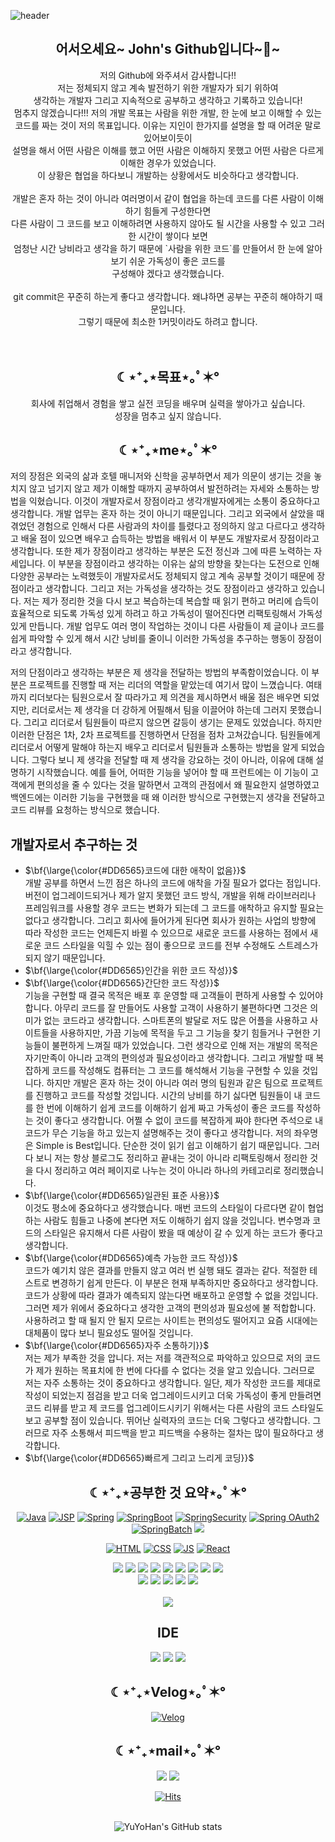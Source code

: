 ![header](https://capsule-render.vercel.app/api?type=waving&color=auto&height=300&weight=1000&section=header&text=Study%20Web&fontSize=90) 

<div align=center><h2>어서오세요~ John's Github입니다~👋~</h2>
 저의 Github에 와주셔서 감사합니다!!<br/>
저는 정체되지 않고 계속 발전하기 위한 개발자가 되기 위하여<br />
  생각하는 개발자 그리고 지속적으로 공부하고 생각하고 기록하고 있습니다! <br />
 멈추지 않겠습니다!!! 저의 개발 목표는 사람을 위한 개발, 한 눈에 보고 이해할 수 있는 <br/>
 코드를 짜는 것이 저의 목표입니다. 이유는 지인이 한가지를 설명을 할 때 어려운 말로 있어보이듯이 <br/>
 설명을 해서 어떤 사람은 이해를 했고 어떤 사람은 이해하지 못했고 어떤 사람은 다르게 이해한 경우가 있었습니다. <br/>
 이 상황은 협업을 하다보니 개발하는 상황에서도 비슷하다고 생각합니다. <br/>
 <br/>
 개발은 혼자 하는 것이 아니라 여러명이서 같이 협업을 하는데 코드를 다른 사람이 이해하기 힘들게 구성한다면<br/>
 다른 사람이 그 코드를 보고 이해하려면 사용하지 않아도 될 시간을 사용할 수 있고 그러한 시간이 쌓이다 보면 <br/>
 엄청난 시간 낭비라고 생각을 하기 때문에 `사람을 위한 코드`를 만들어서 한 눈에 알아보기 쉬운 가독성이 좋은 코드를 <br/>
 구성해야 겠다고 생각했습니다.
<br/>
<br/>
git commit은 꾸준히 하는게 좋다고 생각합니다. 왜냐하면 공부는 꾸준히 해야하기 때문입니다. <br/>
 그렇기 때문에 최소한 1커밋이라도 하려고 합니다.

 
 </div>
<br />
 <br />
<div align=center><h2> ☾⋆⁺₊⋆목표⋆｡ﾟ✶° </h2>
 회사에 취업해서 경험을 쌓고 실전 코딩을 배우며 실력을 쌓아가고 싶습니다. <br/>
 성장을 멈추고 싶지 않습니다.

</div>


</div> 
<div align=center><h2> ☾⋆⁺₊⋆me⋆｡ﾟ✶° </h2></div>
저의 장점은 외국의 삶과 호텔 매니저와 신학을 공부하면서 제가 의문이 생기는 것을 놓치지 않고 넘기지 않고 제가 이해할 때까지 공부하여서  발전하려는 자세와 소통하는 방법을 익혔습니다.  이것이 개발자로서 장점이라고 생각개발자에게는 소통이 중요하다고 생각합니다. 개발 업무는 혼자 하는 것이 아니기 때문입니다. 그리고 외국에서 살았을 때 겪었던 경험으로 인해서 다른 사람과의 차이를 틀렸다고 정의하지 않고 다르다고 생각하고 배울 점이 있으면 배우고 습득하는 방법을 배워서 이 부분도 개발자로서 장점이라고 생각합니다. 또한 제가 장점이라고 생각하는 부분은 도전 정신과 그에 따른 노력하는 자세입니다. 이 부분을 장점이라고 생각하는 이유는 삶의 방향을 찾는다는 도전으로 인해 다양한 공부라는 노력했듯이 개발자로서도 정체되지 않고 계속 공부할 것이기 때문에 장점이라고 생각합니다. 그리고 저는 가독성을 생각하는 것도 장점이라고 생각하고 있습니다. 저는 제가 정리한 것을 다시 보고 복습하는데 복습할 때 읽기 편하고 머리에 습득이 효율적으로 되도록 가독성 있게 하려고 하고 가독성이 떨어진다면 리팩토링해서 가독성 있게 만듭니다. 개발 업무도 여러 명이 작업하는 것이니 다른 사람들이 제 글이나 코드를 쉽게 파악할 수 있게 해서 시간 낭비를 줄이니 이러한 가독성을 추구하는 행동이 장점이라고 생각합니다.

저의 단점이라고 생각하는 부분은 제 생각을 전달하는 방법의 부족함이었습니다. 이 부분은 프로젝트를 진행할 때 저는 리더의 역할을 맡았는데 여기서 많이 느꼈습니다. 여태까지 리더보다는 팀원으로서 잘 따라가고 제 의견을 제시하면서 배울 점은 배우면 되었지만, 리더로서는 제 생각을 더 강하게 어필해서 팀을 이끌어야 하는데 그러지 못했습니다. 그리고 리더로서 팀원들이 따르지 않으면 갈등이 생기는 문제도 있었습니다. 하지만 이러한 단점은 1차, 2차 프로젝트를 진행하면서 단점을 점차 고쳐갔습니다. 팀원들에게 리더로서 어떻게 말해야 하는지 배우고 리더로서 팀원들과 소통하는 방법을 알게 되었습니다. 그렇다 보니 제 생각을 전달할 때 제 생각을 강요하는 것이 아니라, 이유에 대해 설명하기 시작했습니다. 예를 들어, 어떠한 기능을 넣어야 할 때 프런트에는 이 기능이 고객에게 편의성을 줄 수 있다는 것을 말하면서 고객의 관점에서 왜 필요한지 설명하였고 백엔드에는 이러한 기능을 구현했을 때 왜 이러한 방식으로 구현했는지 생각을 전달하고 코드 리뷰를 요청하는 방식으로 했습니다.

## 개발자로서 추구하는 것
- <sapn>$\bf{\large{\color{#DD6565}코드에 대한 애착이 없음}}$</span><br/>
개발 공부를 하면서 느낀 점은 하나의 코드에 애착을 가질 필요가 없다는 점입니다. 버전이 업그레이드되거나 제가 알지 못했던 코드 방식, 개발을 위해 라이브러리나 프레임워크를 사용할 경우 코드는 변화가 되는데 그 코드를 애착하고 유지할 필요는 없다고 생각합니다. 그리고 회사에 들어가게 된다면 회사가 원하는 사업의 방향에 따라 작성한 코드는 언제든지 바뀔 수 있으므로 새로운 코드를 사용하는 점에서 새로운 코드 스타일을 익힐 수 있는 점이 좋으므로 코드를 전부 수정해도 스트레스가 되지 않기 때문입니다.
- <sapn>$\bf{\large{\color{#DD6565}인간을 위한 코드 작성}}$</span> <br/>
- <sapn>$\bf{\large{\color{#DD6565}간단한 코드 작성}}$</span><br/>
기능을 구현할 때 결국 목적은 배포 후 운영할 때 고객들이 편하게 사용할 수 있어야 합니다. 아무리 코드를 잘 만들어도 사용할 고객이 사용하기 불편하다면 그것은 의미가 없는 코드라고 생각합니다. 스마트폰의 발달로 저도 많은 어플을 사용하고 사이트들을 사용하지만, 가끔 기능에 목적을 두고 그 기능을 찾기 힘들거나 구현한 기능들이 불편하게 느껴질 때가 있었습니다. 그런 생각으로 인해 저는 개발의 목적은 자기만족이 아니라 고객의 편의성과 필요성이라고 생각합니다. 그리고 개발할 때 복잡하게 코드를 작성해도 컴퓨터는 그 코드를 해석해서 기능을 구현할 수 있을 것입니다. 하지만 개발은 혼자 하는 것이 아니라 여러 명의 팀원과 같은 팀으로 프로젝트를 진행하고 코드를 작성할 것입니다. 시간의 낭비를 하기 싫다면 팀원들이 내 코드를 한 번에 이해하기 쉽게 코드를 이해하기 쉽게 짜고 가독성이 좋은 코드를 작성하는 것이 좋다고 생각합니다. 어쩔 수 없이 코드를 복잡하게 짜야 한다면 주석으로 내 코드가 무슨 기능을 하고 있는지 설명해주는 것이 좋다고 생각합니다. 저의 좌우명은 Simple is Best입니다. 단순한 것이 읽기 쉽고 이해하기 쉽기 때문입니다. 그러다 보니 저는 항상 블로그도 정리하고 끝내는 것이 아니라 리팩토링해서 정리한 것을 다시 정리하고 여러 페이지로 나누는 것이 아니라 하나의 카테고리로 정리했습니다.
- <sapn>$\bf{\large{\color{#DD6565}일관된 표준 사용}}$</span><br/>
이것도 평소에 중요하다고 생각했습니다. 매번 코드의 스타일이 다르다면 같이 협업하는 사람도 힘들고 나중에 본다면 저도 이해하기 쉽지 않을 것입니다. 변수명과 코드의 스타일은 유지해서 다른 사람이 봤을 때 예상이 갈 수 있게 하는 코드가 좋다고 생각합니다.
- <sapn>$\bf{\large{\color{#DD6565}예측 가능한 코드 작성}}$</span> <br/>
코드가 예기치 않은 결과를 만들지 않고 여러 번 실행 돼도 결과는 같다. 적절한 테스트로 변경하기 쉽게 만든다. 이 부분은 현재 부족하지만 중요하다고 생각합니다. 코드가 상황에 따라 결과가 예측되지 않는다면 배포하고 운영할 수 없을 것입니다. 그러면 제가 위에서 중요하다고 생각한 고객의 편의성과 필요성에 불 적합합니다. 사용하려고 할 때 될지 안 될지 모르는 사이트는 편의성도 떨어지고 요즘 시대에는 대체품이 많다 보니 필요성도 떨어질 것입니다.
- <sapn>$\bf{\large{\color{#DD6565}자주 소통하기}}$</span> <br/>
저는 제가 부족한 것을 압니다. 저는 저를 객관적으로 파악하고 있으므로 저의 코드가 제가 원하는 목표치에 한 번에 다다를 수 없다는 것을 알고 있습니다. 그러므로 저는 자주 소통하는 것이 중요하다고 생각합니다. 일단, 제가 작성한 코드를 제대로 작성이 되었는지 점검을 받고 더욱 업그레이드시키고 더욱 가독성이 좋게 만들려면 코드 리뷰를 받고 제 코드를 업그레이드시키기 위해서는 다른 사람의 코드 스타일도 보고 공부할 점이 있습니다. 뛰어난 실력자의 코드는 더욱 그렇다고 생각합니다. 그러므로 자주 소통해서 피드백을 받고 피드백을 수용하는 절차는 많이 필요하다고 생각합니다.
- <sapn>$\bf{\large{\color{#DD6565}빠르게 그리고 느리게 코딩}}$</span><br/>


<div align=center>
<h2 style="text-align :center">☾⋆⁺₊⋆공부한 것 요약⋆｡ﾟ✶°</h2>


 [![Java](https://img.shields.io/badge/Java-green?style=flat-square&logo=Java&logoColor=black)](https://github.com/YuYoHan/Java_Study)
[![JSP](https://img.shields.io/badge/JSP-blue?style=flat-square&logo=JSPt&logoColor=black)](https://github.com/YuYoHan/JSP)
 [![Spring](https://img.shields.io/badge/Spring-6DB33F?style=flat-square&logo=Spring&logoColor=black)](https://github.com/YuYoHan/Spring)
[![SpringBoot](https://img.shields.io/badge/SpringBoot-6DB33F?style=flat-square&logo=SpringBoot&logoColor=black)](https://github.com/YuYoHan/SpringBoot)
 [![SpringSecurity](https://img.shields.io/badge/SpringSecurity-6DB33F?style=flat-square&logo=SpringSecurity&logoColor=black)](https://github.com/YuYoHan/SpringSecurity)
  [![Spring OAuth2](https://img.shields.io/badge/OAuth2-000000?style=flat-square&logo=OAuth2&logoColor=black)](https://github.com/YuYoHan/scurity_JWT_OAuth2)
  [![SpringBatch](https://img.shields.io/badge/SpringBatch-6DB33F?style=flat-square&logo=SpringBatch&logoColor=black)](https://github.com/YuYoHan/SpringBatch)
  <img src="https://img.shields.io/badge/thymeleaf-005F0F?style=flat-square&logo=thymeleaf&logoColor=white">
 
[![HTML](https://img.shields.io/badge/HTML-E34F26?style=flat-square&logo=HTML&logoColor=black)](https://github.com/YuYoHan/HTML_CSS)
[![CSS](https://img.shields.io/badge/CSS-1572B6?style=flat-square&logo=HTML&logoColor=black)](https://github.com/YuYoHan/HTML_CSS)
[![JS](https://img.shields.io/badge/JavaScript-F7DF1E?style=flat-square&logo=JavaScript&logoColor=black)](https://github.com/YuYoHan/JS)
[![React](https://img.shields.io/badge/React-61DAFB?style=flat-square&logo=React&logoColor=black)](https://github.com/YuYoHan/React)

 <img src="https://img.shields.io/badge/nginx-009639?style=flat-square&logo=nginx&logoColor=white">
 <img src="https://img.shields.io/badge/redis-DC382D?style=flat-square&logo=redis&logoColor=white">
 <img src="https://img.shields.io/badge/apachekafka-231F20?style=flat-square&logo=apachekafka&logoColor=white">
<img src="https://img.shields.io/badge/jenkins-D24939?style=flat-square&logo=jenkins&logoColor=white">
<img src="https://img.shields.io/badge/docker-2496ED?style=flat-square&logo=docker&logoColor=white">
<img src="https://img.shields.io/badge/kubernetes-326CE5?style=flat-square&logo=kubernetes&logoColor=white">
 <img src="https://img.shields.io/badge/AWS-232F3E?style=flat-square&logo=AWS&logoColor=white">
 <img src="https://img.shields.io/badge/EC2-FF9900?style=flat-square&logo=amazonec2&logoColor=white">
  <img src="https://img.shields.io/badge/RDS-527FFF?style=flat-square&logo=amazonrds&logoColor=white">
   <br/>

 <img src="https://img.shields.io/badge/github-181717?style=flat-square&logo=github&logoColor=white">
  <img src="https://img.shields.io/badge/git-F05032?style=flat-square&logo=git&logoColor=white">
<img src="https://img.shields.io/badge/apache tomcat-F8DC75?style=flat-square&logo=apachetomcat&logoColor=white">
 <img src="https://img.shields.io/badge/mysql-4479A1?style=flat-square&logo=mysql&logoColor=white">
 <img src="https://img.shields.io/badge/H2-blue?style=flat-square&logo=H2&logoColor=white">

 <br />
 <br />
 <img src="https://img.shields.io/badge/bootstrap-7952B3?style=flat-square&logo=bootstrap&logoColor=white">
<h2>IDE</h2>
<img src="https://img.shields.io/badge/Visual Studio Code-007ACC?style=flat-square&logo=VisualStudioCode&logoColor=white">
 <img src="https://img.shields.io/badge/IntelliJ IDEA-000000?style=flat-square&logo=IntelliJIDEA&logoColor=white">
 <img src="https://img.shields.io/badge/Eclipse IDE-2C2255?style=flat-square&logo=EclipseIDE&logoColor=white">

<h2 style="text-align :center">☾⋆⁺₊⋆Velog⋆｡ﾟ✶°</h2>

 
[![Velog](https://img.shields.io/badge/Velog-20C997?style=flat-square&logo=Velog&logoColor=black)](https://velog.io/@zxzz45/about)
 
 <h2 style="text-align:center">☾⋆⁺₊⋆mail⋆｡ﾟ✶°</h2>
 <a href="mailto:zxzz8014@naver.com"><img src="https://img.shields.io/badge/Naver-03C75A?style=flat-square&logo=Naver&logoColor=white&link=mailto:zxzz8014@naver.com"/></a>
<a href="mailto:dbekdms14744@gmail.com"><img src="https://img.shields.io/badge/Gmail-D0A9F5?style=flat-square&logo=Gmail&logoColor=white&link=mailto:dbekdms14744@gmail.com"/></a>
   
<br />


 
[![Hits](https://hits.seeyoufarm.com/api/count/incr/badge.svg?url=https%3A%2F%2Fgithub.com%2FYuYoHan&count_bg=%2379C83D&title_bg=%23555555&icon=&icon_color=%2335DFF1&title=hits&edge_flat=false)]()
 <br />
 <br />
 
 ![YuYoHan's GitHub stats](https://github-readme-stats.vercel.app/api?username=YuYoHan&show_icons=true&theme=radical)
</div>
  
